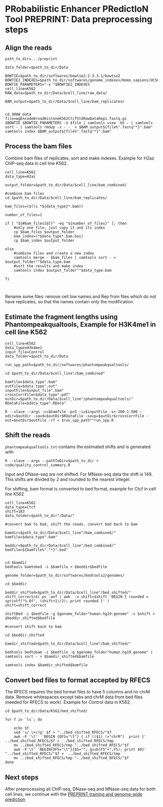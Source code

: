 # PRobabilistic Enhancer PRedictIoN Tool PREPRINT: Data preprocessing steps

## Align the reads

```
path_to_dir=.../preprint

data_folder=$path_to_dir/Data

BOWTIE=$path_to_dir/softwares/bowtie2-2.3.3.1/bowtie2
BOWTIE2_INDEXES=$path_to_dir/softwares/genome_indexes/Homo_sapiens/UCSC/hg19/Sequence/Bowtie2Index/genome
BOWTIE_PARAMETERS="-x "$BOWTIE2_INDEXES
cell_line=K562
RAW_data=$path_to_dir/Data/$cell_line/raw_data/

BAM_output=$path_to_dir/Data/$cell_line/bam_replicates/


cd $RAW_data
file=wgEncodeBroadHistoneK562CtcfStdRawDataRep1.fastq.gz
$BOWTIE $BOWTIE_PARAMETERS -U $file | samtools view -bS - | samtools sort - | samtools rmdup -s - -  > $BAM_output${file%".fastq"*}".bam" 
samtools index $BAM_output${file%".fastq"*}".bam"
```

## Process the bam files

Combine bam files of replicates, sort and make indexes. Example for H2az ChIP-seq data in cell line K562.

```
cell_line=K562
data_type=H2az

output_folder=$path_to_dir/Data/$cell_line/bam_combined/

#combine bam files
cd $path_to_dir/Data/$cell_line/bam_replicates/

bam_files=($(ls *${data_type}*.bam))

number_of_files=1

if [ "${#bam_files[@]}" -eq "${number_of_files}" ]; then
    #only one file, just copy it and its index
    cp $bam_files $output_folder
    bam_index=(*$data_type*.bam.bai)
    cp $bam_index $output_folder

else
    #combine files and create a new index
    samtools merge - $bam_files | samtools sort - > $output_folder""$data_type.bam
    #sort the results and make index
    samtools index $output_folder""$data_type.bam
    
fi

	
```

Rename some files: remove cell line names and Rep from files which do not have replicates, so that the names contain only the modification.

## Estimate the fragment lengths using Phantompeakqualtools, Example for H3K4me1 in cell line K562

```
cell_line=K562
data_type=H3k4me1
input_file=Control
data_folder=$path_to_dir/Data

run_spp_path=$path_to_dir/softwares/phantompeakqualtools/

cd $path_to_dir/Data/$cell_line"/bam_combined"

bamfile=$data_type".bam"
outFile=$data_type".out"
inputFile=$input_file".bam"
crossCorrFile=$data_type".pdf" 
outDir=$path_to_dir/Data/$cell_line"/phantompeakqualtools/"
RDataFile=$data_type".RData"

R --slave --args -c=$bamfile -p=5 -i=$inputFile -s=-200:1:500 -odir=$outDir -savd=$outDir$RDataFile -savp=$outDir$crossCorrFile -out=$outDir$outFile -rf < $run_spp_path""run_spp.R

```

## Shift the reads 

```phantompeakqualtools.txt``` contains the estimated shifts and is generated with 
```
R --slave --args --pathToDir=$path_to_dir < code/quality_control_summary.R 
```
Input and DNase-seq are not shifted. For MNase-seq data the shift is 149. This shifts are divided by 2 and rounded to the nearest integer.

For shifting, bam format is converted to bed format, example for Ctcf in cell line K562
```
cell_line=K562
data_type=Ctcf
shift=183
data_folder=$path_to_dir"/Data/"

#convert bam to bed, shift the reads, convert bed back to bam

bamdir=$path_to_dir/Data/$cell_line"/bam_combined/"
bamfile=$data_type".bam"

beddir=$path_to_dir/Data/$cell_line"/bed_combined/"
bedfile=${bamfile%"."*}".bed"


cd $bamdir
bedtools bamtobed -i $bamfile > $beddir$bedfile

genome_folder=$path_to_dir/softwares/bedtools2/genomes/

cd $beddir

beddir_shifted=$path_to_dir/Data/$cell_line"/bed_shifted/"
shift_correct=$( ps -aef | awk  -v shift=$shift 'BEGIN { rounded = sprintf("%.0f", (shift+1)/2); print rounded }' )
shift=shift_correct

shiftBed -i $bedfile -g $genome_folder"human.hg19.genome" -s $shift > $beddir_shifted$bedfile

#convert shift back to bam

cd $beddir_shifted

bamdir_shifted=$path_to_dir/Data/$cell_line"/bam_shifted/"

bedtools bedtobam -i $bedfile -g $genome_folder"human.hg19.genome" | samtools sort - > $bamdir_shifted$bamfile

samtools index $bamdir_shifted$bamfile
``` 


## Convert bed files to format accepted by RFECS 

The RFECS requires the bed format files to have 5 columns and no chrM data.
Remove whitespaces except tabs and chrM data from bed files (needed for RFECS to work). Example for Control data in K562.

```
cd $path_to_dir/Data/K562/bed_shifted/

for f in `ls`; do

    echo $f
    sed 's/ \+//g' $f > "../bed_shifted_RFECS/"$f
    awk -F '\t'  'BEGIN {OFS="\t"} { if (($1) !="chrM")  print }' ../bed_shifted_RFECS/$f > ../bed_shifted_RFECS/tmp
    mv ../bed_shifted_RFECS/tmp "../bed_shifted_RFECS/"$f
    awk -F'\t' 'BEGIN{OFS="\t"}{$5=""; gsub(FS"+",FS); print $0}' "../bed_shifted_RFECS/"$f >  ../bed_shifted_RFECS/tmp
    mv ../bed_shifted_RFECS/tmp "../bed_shifted_RFECS/"$f
done

```
## Next steps

After preprocessing all ChIP-seq, DNase-seq and MNase-seq data for both cell lines, we continue with the [PREPRINT training and genome-wide prediction](TrainingPrediction.md)





